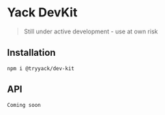 
# Yack DevKit

> Still under active development - use at own risk

## Installation
```
npm i @tryyack/dev-kit
```

## API
```
Coming soon
```
